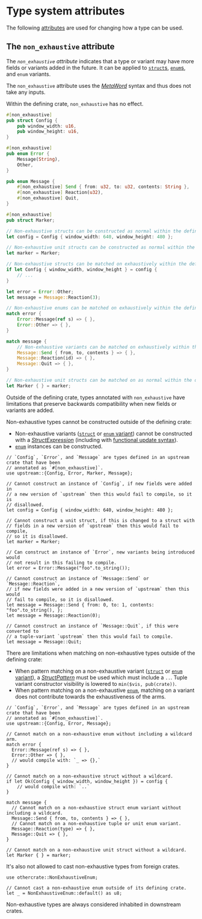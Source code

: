 # Type system attributes

The following [attributes] are used for changing how a type can be used.

## The `non_exhaustive` attribute

The *`non_exhaustive` attribute* indicates that a type or variant may have
more fields or variants added in the future. It can be applied to
[`struct`s][struct], [`enum`s][enum], and `enum` variants.

The `non_exhaustive` attribute uses the [_MetaWord_] syntax and thus does not
take any inputs.

Within the defining crate, `non_exhaustive` has no effect.

```rust
#[non_exhaustive]
pub struct Config {
    pub window_width: u16,
    pub window_height: u16,
}

#[non_exhaustive]
pub enum Error {
    Message(String),
    Other,
}

pub enum Message {
    #[non_exhaustive] Send { from: u32, to: u32, contents: String },
    #[non_exhaustive] Reaction(u32),
    #[non_exhaustive] Quit,
}

#[non_exhaustive]
pub struct Marker;

// Non-exhaustive structs can be constructed as normal within the defining crate.
let config = Config { window_width: 640, window_height: 480 };

// Non-exhaustive unit structs can be constructed as normal within the defining crate.
let marker = Marker;

// Non-exhaustive structs can be matched on exhaustively within the defining crate.
if let Config { window_width, window_height } = config {
    // ...
}

let error = Error::Other;
let message = Message::Reaction(3);

// Non-exhaustive enums can be matched on exhaustively within the defining crate.
match error {
    Error::Message(ref s) => { },
    Error::Other => { },
}

match message {
    // Non-exhaustive variants can be matched on exhaustively within the defining crate.
    Message::Send { from, to, contents } => { },
    Message::Reaction(id) => { },
    Message::Quit => { },
}

// Non-exhaustive unit structs can be matched on as normal within the defining crate.
let Marker { } = marker;
```

Outside of the defining crate, types annotated with `non_exhaustive` have limitations that
preserve backwards compatibility when new fields or variants are added.

Non-exhaustive types cannot be constructed outside of the defining crate:

- Non-exhaustive variants ([`struct`][struct] or [`enum` variant][enum]) cannot be constructed
  with a [_StructExpression_] \(including with [functional update syntax]).
- [`enum`][enum] instances can be constructed.

<!-- ignore: requires external crates -->
```rust,ignore
// `Config`, `Error`, and `Message` are types defined in an upstream crate that have been
// annotated as `#[non_exhaustive]`.
use upstream::{Config, Error, Marker, Message};

// Cannot construct an instance of `Config`, if new fields were added in
// a new version of `upstream` then this would fail to compile, so it is
// disallowed.
let config = Config { window_width: 640, window_height: 480 };

// Cannot construct a unit struct, if this is changed to a struct with
// fields in a new version of `upstream` then this would fail to compile,
// so it is disallowed.
let marker = Marker;

// Can construct an instance of `Error`, new variants being introduced would
// not result in this failing to compile.
let error = Error::Message("foo".to_string());

// Cannot construct an instance of `Message::Send` or `Message::Reaction`,
// if new fields were added in a new version of `upstream` then this would
// fail to compile, so it is disallowed.
let message = Message::Send { from: 0, to: 1, contents: "foo".to_string(), };
let message = Message::Reaction(0);

// Cannot construct an instance of `Message::Quit`, if this were converted to
// a tuple-variant `upstream` then this would fail to compile.
let message = Message::Quit;
```

There are limitations when matching on non-exhaustive types outside of the defining crate:

- When pattern matching on a non-exhaustive variant ([`struct`][struct] or [`enum` variant][enum]),
  a [_StructPattern_] must be used which must include a `..`. Tuple variant constructor visibility
  is lowered to `min($vis, pub(crate))`.
- When pattern matching on a non-exhaustive [`enum`][enum], matching on a variant does not
  contribute towards the exhaustiveness of the arms.

<!-- ignore: requires external crates -->
```rust, ignore
// `Config`, `Error`, and `Message` are types defined in an upstream crate that have been
// annotated as `#[non_exhaustive]`.
use upstream::{Config, Error, Message};

// Cannot match on a non-exhaustive enum without including a wildcard arm.
match error {
  Error::Message(ref s) => { },
  Error::Other => { },
  // would compile with: `_ => {},`
}

// Cannot match on a non-exhaustive struct without a wildcard.
if let Ok(Config { window_width, window_height }) = config {
    // would compile with: `..`
}

match message {
  // Cannot match on a non-exhaustive struct enum variant without including a wildcard.
  Message::Send { from, to, contents } => { },
  // Cannot match on a non-exhaustive tuple or unit enum variant.
  Message::Reaction(type) => { },
  Message::Quit => { },
}

// Cannot match on a non-exhaustive unit struct without a wildcard.
let Marker { } = marker;
```

It's also not allowed to cast non-exhaustive types from foreign crates.
```rust, ignore
use othercrate::NonExhaustiveEnum;

// Cannot cast a non-exhaustive enum outside of its defining crate.
let _ = NonExhaustiveEnum::default() as u8;
```

Non-exhaustive types are always considered inhabited in downstream crates.

[_MetaWord_]: ../attributes.md#meta-item-attribute-syntax
[_StructExpression_]: ../expressions/struct-expr.md
[_StructPattern_]: ../patterns.md#struct-patterns
[_TupleStructPattern_]: ../patterns.md#tuple-struct-patterns
[`if let`]: ../expressions/if-expr.md#if-let-expressions
[`match`]: ../expressions/match-expr.md
[attributes]: ../attributes.md
[enum]: ../items/enumerations.md
[functional update syntax]: ../expressions/struct-expr.md#functional-update-syntax
[struct]: ../items/structs.md
